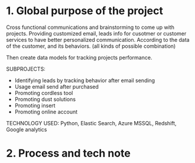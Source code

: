 # 1. Global purpose of the project

Cross functional communications and brainstorming to come up with projects. 
Providing customized email, leads info for cusotmer or customer services to have 
better personalized communication. According to the data of the customer,
and its behaviors. (all kinds of possible combination)

Then create data models for tracking projects performance.

SUBPROJECTS:

* Identifying leads by tracking behavior after email sending
* Usage email send after purchased
* Promoting cordless tool
* Promoting dust solutions
* Promoting insert
* Promoting online account


TECHNOLOGY USED: Python, Elastic Search, Azure MSSQL, Redshift, Google analytics

# 2. Process and tech note
